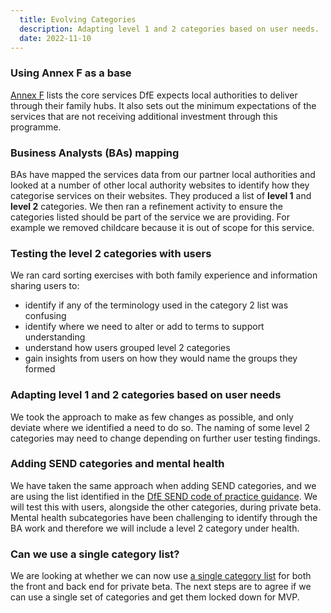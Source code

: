 ```yaml
---
  title: Evolving Categories
  description: Adapting level 1 and 2 categories based on user needs.
  date: 2022-11-10
---
```

### Using Annex F as a base
[Annex F](https://assets.publishing.service.gov.uk/government/uploads/system/uploads/attachment_data/file/1096773/Annex_F_-_family_hub_service_expectations.pdf) lists the core services DfE expects local authorities to deliver through their family hubs. It also sets out the minimum expectations of the services that are not receiving additional investment through this programme.


### Business Analysts (BAs) mapping

BAs have mapped the services data from our partner local authorities and looked at a number of other local authority websites to identify how they categorise services on their websites.
They produced a list of <b>level 1</b> and <b>level 2</b> categories.
We then ran a refinement activity to ensure the categories listed should be part of the service we are providing. For example we removed childcare because it is out of scope for this service.

### Testing the level 2 categories with users
We ran card sorting exercises with both family experience and information sharing users to:

* identify if any of the terminology used in the category 2 list was confusing
* identify where we need to alter or add to terms to support understanding
* understand how users grouped level 2 categories
* gain insights from users on how they would name the groups they formed

### Adapting level 1 and 2 categories based on user needs
We took the approach to make as few changes as possible, and only deviate where we identified a need to do so. The naming of some level 2 categories may need to change depending on further user testing findings.

### Adding SEND categories and mental health
We have taken the same approach when adding SEND categories, and we are using the list identified in the [DfE SEND code of practice guidance](https://www.gov.uk/government/publications/send-code-of-practice-0-to-25). We will test this with users, alongside the other categories, during  private beta. Mental health subcategories have been challenging to identify through the BA work and therefore we will include a level 2 category under health.

### Can we use a single category list?
We are looking at whether we can now use [a single category list](https://docs.google.com/spreadsheets/d/1fnE8jZpjfYDxcB1L-g2_7evGs9jUv74FxBYoNS2XjAA/edit#gid=157352365) for both the front and back end for private beta.
The next steps are to agree if we can use a single set of categories and get them locked down for MVP.